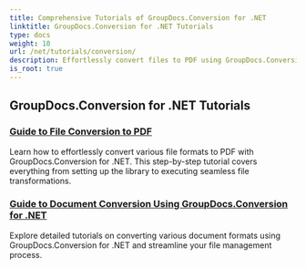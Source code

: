 ```yaml
---
title: Comprehensive Tutorials of GroupDocs.Conversion for .NET 
linktitle: GroupDocs.Conversion for .NET Tutorials
type: docs
weight: 10
url: /net/tutorials/conversion/
description: Effortlessly convert files to PDF using GroupDocs.Conversion for .NET. Streamline document management with customizable options.
is_root: true
---
```


## GroupDocs.Conversion for .NET Tutorials
### [Guide to File Conversion to PDF](./guide-to-file-conversion-to-pdf/)
Learn how to effortlessly convert various file formats to PDF with GroupDocs.Conversion for .NET. This step-by-step tutorial covers everything from setting up the library to executing seamless file transformations.
### [Guide to Document Conversion Using GroupDocs.Conversion for .NET](./guide-to-document-conversion/)
Explore detailed tutorials on converting various document formats using GroupDocs.Conversion for .NET and streamline your file management process.